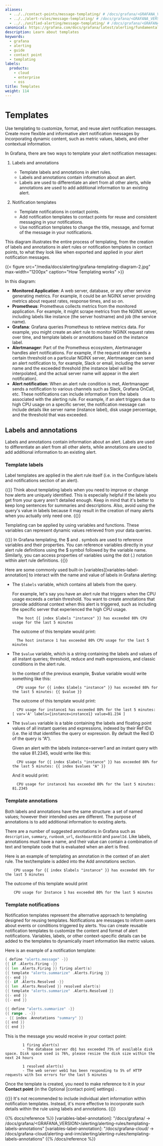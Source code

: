 ```yaml
---
aliases:
  - ../../contact-points/message-templating/ # /docs/grafana/<GRAFANA_VERSION>/alerting/contact-points/message-templating/
  - ../../alert-rules/message-templating/ # /docs/grafana/<GRAFANA_VERSION>/alerting/alert-rules/message-templating/
  - ../../unified-alerting/message-templating/ # /docs/grafana/<GRAFANA_VERSION>/alerting/unified-alerting/message-templating/
canonical: https://grafana.com/docs/grafana/latest/alerting/fundamentals/notifications/templates/
description: Learn about templates
keywords:
  - grafana
  - alerting
  - guide
  - contact point
  - templating
labels:
  products:
    - cloud
    - enterprise
    - oss
title: Templates
weight: 114
---
```


# Templates

Use templating to customize, format, and reuse alert notification messages. Create more flexible and informative alert notification messages by incorporating dynamic content, such as metric values, labels, and other contextual information.

In Grafana, there are two ways to template your alert notification messages:

1. Labels and annotations

   - Template labels and annotations in alert rules.
   - Labels and annotations contain information about an alert.
   - Labels are used to differentiate an alert from all other alerts, while annotations are used to add additional information to an existing alert.

2. Notification templates

   - Template notifications in contact points.
   - Add notification templates to contact points for reuse and consistent messaging in your notifications.
   - Use notification templates to change the title, message, and format of the message in your notifications.

This diagram illustrates the entire process of templating, from the creation of labels and annotations in alert rules or notification templates in contact points, to what they look like when exported and applied in your alert notification messages.

{{< figure src="/media/docs/alerting/grafana-templating-diagram-2.jpg" max-width="1200px" caption="How Templating works" >}}

In this diagram:

- **Monitored Application**: A web server, database, or any other service generating metrics. For example, it could be an NGINX server providing metrics about request rates, response times, and so on.
- **Prometheus**: Prometheus collects metrics from the monitored application. For example, it might scrape metrics from the NGINX server, including labels like instance (the server hostname) and job (the service name).
- **Grafana**: Grafana queries Prometheus to retrieve metrics data. For example, you might create an alert rule to monitor NGINX request rates over time, and template labels or annotations based on the instance label.
- **Alertmanager**: Part of the Prometheus ecosystem, Alertmanager handles alert notifications. For example, if the request rate exceeds a certain threshold on a particular NGINX server, Alertmanager can send an alert notification to, for example, Slack or email, including the server name and the exceeded threshold (the instance label will be interpolated, and the actual server name will appear in the alert notification).
- **Alert notification**: When an alert rule condition is met, Alertmanager sends a notification to various channels such as Slack, Grafana OnCall, etc. These notifications can include information from the labels associated with the alerting rule. For example, if an alert triggers due to high CPU usage on a specific server, the notification message can include details like server name (instance label), disk usage percentage, and the threshold that was exceeded.

## Labels and annotations

Labels and annotations contain information about an alert. Labels are used to differentiate an alert from all other alerts, while annotations are used to add additional information to an existing alert.

### Template labels

Label templates are applied in the alert rule itself (i.e. in the Configure labels and notifications section of an alert).

{{<admonition type="note">}}
Think about templating labels when you need to improve or change how alerts are uniquely identified. This is especially helpful if the labels you get from your query aren't detailed enough. Keep in mind that it's better to keep long sentences for summaries and descriptions. Also, avoid using the query's value in labels because it may result in the creation of many alerts when you actually only need one.
{{</admonition>}}

Templating can be applied by using variables and functions. These variables can represent dynamic values retrieved from your data queries.

{{<admonition type="note">}}
In Grafana templating, the $ and . symbols are used to reference variables and their properties. You can reference variables directly in your alert rule definitions using the $ symbol followed by the variable name. Similarly, you can access properties of variables using the dot (.) notation within alert rule definitions.
{{</admonition>}}

Here are some commonly used built-in [variables][variables-label-annotation] to interact with the name and value of labels in Grafana alerting:

- The `$labels` variable, which contains all labels from the query.

  For example, let's say you have an alert rule that triggers when the CPU usage exceeds a certain threshold. You want to create annotations that provide additional context when this alert is triggered, such as including the specific server that experienced the high CPU usage.

        The host {{ index $labels "instance" }} has exceeded 80% CPU usage for the last 5 minutes

  The outcome of this template would print:

        The host instance 1 has exceeded 80% CPU usage for the last 5 minutes

- The `$value` variable, which is a string containing the labels and values of all instant queries; threshold, reduce and math expressions, and classic conditions in the alert rule.

  In the context of the previous example, $value variable would write something like this:

        CPU usage for {{ index $labels "instance" }} has exceeded 80% for the last 5 minutes: {{ $value }}

  The outcome of this template would print:

        CPU usage for instance1 has exceeded 80% for the last 5 minutes: [ var='A' labels={instance=instance1} value=81.234 ]

- The `$values` variable is a table containing the labels and floating point values of all instant queries and expressions, indexed by their Ref IDs (i.e. the id that identifies the query or expression. By default the Red ID of the query is “A”).

  Given an alert with the labels instance=server1 and an instant query with the value 81.2345, would write like this:

        CPU usage for {{ index $labels "instance" }} has exceeded 80% for the last 5 minutes: {{ index $values "A" }}

  And it would print:

        CPU usage for instance1 has exceeded 80% for the last 5 minutes: 81.2345

### Template annotations

Both labels and annotations have the same structure: a set of named values; however their intended uses are different. The purpose of annotations is to add additional information to existing alerts.

There are a number of suggested annotations in Grafana such as `description`, `summary`, `runbook_url`, `dashboardUId` and `panelId`. Like labels, annotations must have a name, and their value can contain a combination of text and template code that is evaluated when an alert is fired.

Here is an example of templating an annotation in the context of an alert rule. The text/template is added into the Add annotations section.

        CPU usage for {{ index $labels "instance" }} has exceeded 80% for the last 5 minutes

The outcome of this template would print

        CPU usage for Instance 1 has exceeded 80% for the last 5 minutes

### Template notifications

Notification templates represent the alternative approach to templating designed for reusing templates. Notifications are messages to inform users about events or conditions triggered by alerts. You can create reusable notification templates to customize the content and format of alert notifications. Variables, labels, or other context-specific details can be added to the templates to dynamically insert information like metric values.

Here is an example of a notification template:

```go
{ define "alerts.message" -}}
{{ if .Alerts.Firing -}}
{{ len .Alerts.Firing }} firing alert(s)
{{ template "alerts.summarize" .Alerts.Firing }}
{{- end }}
{{- if .Alerts.Resolved -}}
{{ len .Alerts.Resolved }} resolved alert(s)
{{ template "alerts.summarize" .Alerts.Resolved }}
{{- end }}
{{- end }}

{{ define "alerts.summarize" -}}
{{ range . -}}
- {{ index .Annotations "summary" }}
{{ end }}
{{ end }}
```

This is the message you would receive in your contact point:

            1 firing alert(s)
            - The database server db1 has exceeded 75% of available disk space. Disk space used is 76%, please resize the disk size within the next 24 hours

            1 resolved alert(s)
            - The web server web1 has been responding to 5% of HTTP requests with 5xx errors for the last 5 minutes

Once the template is created, you need to make reference to it in your **Contact point** (in the Optional [contact point] settings) .

{{<admonition type="note">}}
It's not recommended to include individual alert information within notification templates. Instead, it's more effective to incorporate such details within the rule using labels and annotations.
{{</admonition>}}

{{% docs/reference %}}
[variables-label-annotation]: "/docs/grafana/ -> /docs/grafana/<GRAFANA_VERSION>/alerting/alerting-rules/templating-labels-annotations"
[variables-label-annotation]: "/docs/grafana-cloud/ -> /docs/grafana-cloud/alerting-and-irm/alerting/alerting-rules/templating-labels-annotations"
{{% /docs/reference %}}
